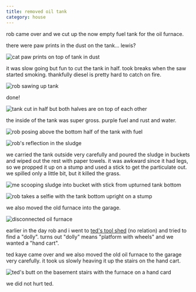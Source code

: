 ```yaml
---
title: removed oil tank
category: house
---
```

rob came over and we cut up the now empty fuel tank for the oil furnace.

there were paw prints in the dust on the tank... lewis?

![cat paw prints on top of tank in dust](/house/IMG_0098.jpg)

it was slow going but fun to cut the tank in half.
took breaks when the saw started smoking.
thankfully diesel is pretty hard to catch on fire.

![rob sawing up tank](/house/IMG_0099.jpg)

done!

![tank cut in half but both halves are on top of each other](/house/IMG_20191112_105250.jpg)

the inside of the tank was super gross.
purple fuel and rust and water.

![rob posing above the bottom half of the tank with fuel](/house/IMG_0100.jpg)

![rob's reflection in the sludge](/house/IMG_0102.jpg)

we carried the tank outside very carefully and poured the sludge in buckets and wiped out the rest with paper towels.
it was awkward since it had legs, so we propped it up on a stump and used a stick to get the particulate out.
we spilled only a little bit, but it killed the grass.

![me scooping sludge into bucket with stick from upturned tank bottom](/house/IMG_20191112_111832.jpg)

![rob takes a selfie with the tank bottom upright on a stump](/house/IMG_20191112_111724.jpg)

we also moved the old furnace into the garage.

![disconnected oil furnace](/house/IMG_0012.jpg)

earlier in the day rob and i went to [ted's tool shed](https://www.yelp.com/biz/tool-shed-teds-portland) (no relation) and tried to find a "dolly".
turns out "dolly" means "platform with wheels" and we wanted a "hand cart".

ted kaye came over and we also moved the old oil furnace to the garage very carefully.
it took us slowly heaving it up the stairs on the hand cart.

![ted's butt on the basement stairs with the furnace on a hand card](/house/IMG_0103.jpg)

we did not hurt ted.
